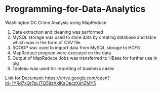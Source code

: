 # Programming-for-Data-Analytics
Washington DC Crime Analysis using MapReduce

1. Data extraction and cleaning was performed
2. MySQL storage was used to store data by creating database and table which was in the form of CSV file
3. SQOOP was used to import data from MySQL storage to HDFS
4. MapReduce program were executed on the data
5. Output of MapReduce Jobs was transferred to HBase for further use in pig
6. Tableau was used for reporting of business cases

Link for Document: https://drive.google.com/open?id=1YRd7xQr7pLITQ59zXkIKaOeczXshZMY5
